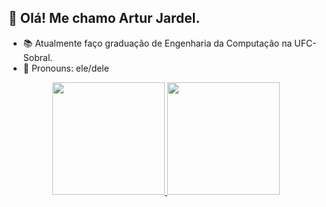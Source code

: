 ## 👋 Olá! Me chamo Artur Jardel.

- 📚 Atualmente faço graduação de Engenharia da Computação na UFC-Sobral.
- 💜 Pronouns: ele/dele

<div align="center">
  <a href="https://github.com/arturj9">
  <img height="180em" src="https://github-readme-stats.vercel.app/api?username=arturj9&show_icons=true&theme=onedark&include_all_commits=true&count_private=true"/>
  <img height="180em" src="https://github-readme-stats.vercel.app/api/top-langs/?username=arturj9&layout=compact&langs_count=7&theme=highcontrast"/>
</div>

